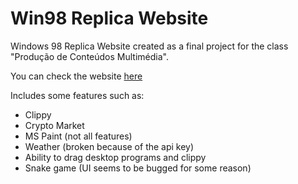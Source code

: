 # Win98 Replica Website
Windows 98 Replica Website created as a final project for the class "Produção de Conteúdos Multimédia".

You can check the website [here](https://heyimj0hn.github.io/Windows98HTMLReplica/)

Includes some features such as:
* Clippy
* Crypto Market
* MS Paint (not all features)
* Weather (broken because of the api key)
* Ability to drag desktop programs and clippy
* Snake game (UI seems to be bugged for some reason)
